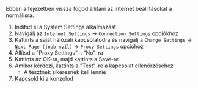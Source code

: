 Ebben a fejezetben vissza fogod állítani az internet beállításokat a normálisra.

1. Indítsd el a System Settings alkalmazást
2. Navigálj az `Internet Settings` -> `Connection Settings` opciókhoz
3. Kattints a saját hálózati kapcsolatodra és navigálj a `Change Settings` -> `Next Page (jobb nyíl)` -> `Proxy Settings` opcióhoz
4. Állítsd a "Proxy Settings"-t "No"-ra
5. Kattints az OK-ra, majd kattints a Save-re
6. Amikor kérdezi, kattints a "Test"-re a kapcsolat ellenőrzéséhez
    - A tesztnek sikeresnek kell lennie
7. Kapcsold ki a konzolod